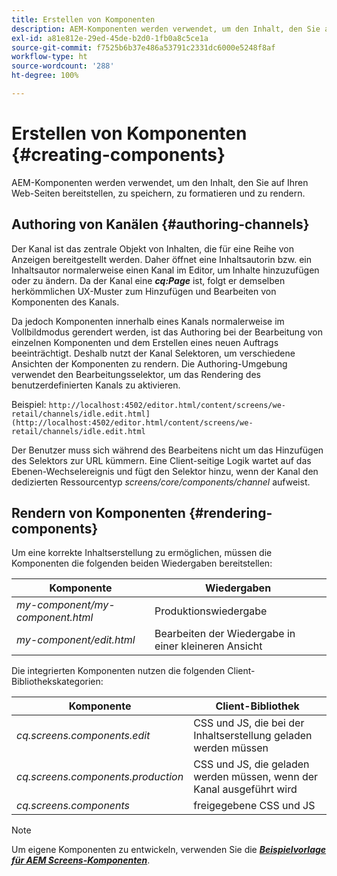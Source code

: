 ```yaml
---
title: Erstellen von Komponenten
description: AEM-Komponenten werden verwendet, um den Inhalt, den Sie auf Ihren Web-Seiten bereitstellen, zu speichern, zu formatieren und zu rendern. Auf dieser Seite erfahren Sie mehr über Authoring-Kanäle und Rendering-Komponenten.
exl-id: a81e812e-29ed-45de-b2d0-1fb0a8c5ce1a
source-git-commit: f7525b6b37e486a53791c2331dc6000e5248f8af
workflow-type: ht
source-wordcount: '288'
ht-degree: 100%

---
```


# Erstellen von Komponenten {#creating-components}

AEM-Komponenten werden verwendet, um den Inhalt, den Sie auf Ihren Web-Seiten bereitstellen, zu speichern, zu formatieren und zu rendern.

## Authoring von Kanälen {#authoring-channels}

Der Kanal ist das zentrale Objekt von Inhalten, die für eine Reihe von Anzeigen bereitgestellt werden. Daher öffnet eine Inhaltsautorin bzw. ein Inhaltsautor normalerweise einen Kanal im Editor, um Inhalte hinzuzufügen oder zu ändern. Da der Kanal eine ***cq:Page*** ist, folgt er demselben herkömmlichen UX-Muster zum Hinzufügen und Bearbeiten von Komponenten des Kanals.

Da jedoch Komponenten innerhalb eines Kanals normalerweise im Vollbildmodus gerendert werden, ist das Authoring bei der Bearbeitung von einzelnen Komponenten und dem Erstellen eines neuen Auftrags beeinträchtigt. Deshalb nutzt der Kanal Selektoren, um verschiedene Ansichten der Komponenten zu rendern. Die Authoring-Umgebung verwendet den Bearbeitungsselektor, um das Rendering des benutzerdefinierten Kanals zu aktivieren.

Beispiel: `http://localhost:4502/editor.html/content/screens/we-retail/channels/idle.edit.html](http://localhost:4502/editor.html/content/screens/we-retail/channels/idle.edit.html`

Der Benutzer muss sich während des Bearbeitens nicht um das Hinzufügen des Selektors zur URL kümmern. Eine Client-seitige Logik wartet auf das Ebenen-Wechselereignis und fügt den Selektor hinzu, wenn der Kanal den dedizierten Ressourcentyp *screens/core/components/channel* aufweist.

## Rendern von Komponenten {#rendering-components}

Um eine korrekte Inhaltserstellung zu ermöglichen, müssen die Komponenten die folgenden beiden Wiedergaben bereitstellen:

| **Komponente** | **Wiedergaben** |
|---|---|
| *my-component/my-component.html* | Produktionswiedergabe |
| *my-component/edit.html* | Bearbeiten der Wiedergabe in einer kleineren Ansicht |

Die integrierten Komponenten nutzen die folgenden Client-Bibliothekskategorien:

| **Komponente** | **Client-Bibliothek** |
|---|---|
| *cq.screens.components.edit* | CSS und JS, die bei der Inhaltserstellung geladen werden müssen |
| *cq.screens.components.production* | CSS und JS, die geladen werden müssen, wenn der Kanal ausgeführt wird |
| *cq.screens.components* | freigegebene CSS und JS |

>[!NOTE]
>
>Um eigene Komponenten zu entwickeln, verwenden Sie die ***[Beispielvorlage für AEM Screens-Komponenten](https://github.com/Adobe-Marketing-Cloud/aem-screens-component-template)***.
